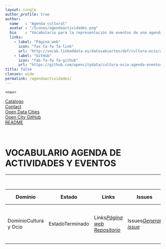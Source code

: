 ```yaml
---
layout: single
author_profile: true 
author:
  name   : "Agenda cultural"
  avatar : "/Iconos/agendaactividades.png"
  bio    : "Vocabulario para la representación de eventos de una agenda cultural."
  links:
    - label: "Página web"
      icon: "fas fa-fw fa-link"
      url: "http://vocab.linkeddata.es/datosabiertos/def/cultura-ocio/agenda/index-en.html"
    - label: "GitHub"
      icon: "fab fa-fw fa-github"
      url: "https://github.com/opencitydata/cultura-ocio-agenda-eventos-actividades"
title: false
classes: wide
permalink: /agendaactividades/
---
```


<head>
<link href="/CatalogoFEMP/stylesheet.css" rel="stylesheet"/>
  
<link rel="stylesheet" href="https://maxcdn.bootstrapcdn.com/bootstrap/4.0.0/css/bootstrap.min.css" integrity="sha384-Gn5384xqQ1aoWXA+058RXPxPg6fy4IWvTNh0E263XmFcJlSAwiGgFAW/dAiS6JXm" crossorigin="anonymous">
	
<style>
	@media 
only screen and (max-width: 760px),
(min-device-width: 768px) and (max-device-width: 1024px)  {
	td:nth-of-type(1):before { content: "Dominio"; }
	td:nth-of-type(2):before { content: "Estado"; }
	td:nth-of-type(3):before { content: "Links"; }	
	td:nth-of-type(4):before { content: "Issues"; }
	td:nth-of-type(5):before { content: "Descripción"; }	
	td:nth-of-type(6):before { content: "Fecha Publicación"; }
	td:nth-of-type(8):before { content: "Prefijo"; }
	td:nth-of-type(7):before { content: "Formatos"; }
	td:nth-of-type(9):before { content: "Liciencia"; }
	td:nth-of-type(10):before { content: "Idiomas"; }	
}
</style>	
  
	<nav>
<div class="NavMenu">
	<div class="row">    
	<div class="col-sm">
		<div class="current"><a href="https://opencitydata.github.io/CatalogoFEMP/" data-hover="Catálogo">Catálogo</a></div>
	</div>
	<div class="col-sm">
	<div class="left"><a href="/CatalogoFEMP/contact/" data-hover="Contact">Contact</a></div>
	</div>
	<div class="col-sm">
	<div class="left"><a href="http://vocab.linkeddata.es/datosabiertos/" data-hover="Open Data Cities">Open Data Cities</a></div>
	</div>
	<div class="col-sm">
	<div class="left"><a href="https://github.com/opencitydata/" data-hover="Open City GitHub">Open City GitHub</a></div>
	</div>
	<div class="col-sm">
  <div class="left"><a href="https://github.com/opencitydata/cultura-ocio-agenda-eventos-actividades/blob/master/README.md" data-hover="README">README</a></div>
	</div>    
	</div>
</div>     
	</nav>
	<br><br>
  
</head>





<div id="bodyid">
<link href="/CatalogoFEMP/stylesheet.css" rel="stylesheet"/>

<h1> VOCABULARIO AGENDA DE ACTIVIDADES Y EVENTOS </h1>
</div>
  
---

&nbsp;
 

  
  
| Dominio |  Estado  |   Links   |   Issues   |   Descripción   |  Fecha Publicación |   Prefijo   | Formatos |   Liciencia | Idiomas   | 
| -------- | -------- | --------- | ---------- | --------------- | -------- | --------- | -------- | --------- | ---------- | 
| Cultura y Ocio | Terminado | *[Página web](http://vocab.linkeddata.es/datosabiertos/def/cultura-ocio/agenda/index-en.html)* *[Repositorio](https://github.com/opencitydata/cultura-ocio-agenda-eventos-actividades)* |  *[Generar issue](https://github.com/opencitydata/cultura-ocio-agenda-eventos-actividades/issues)*   | Cualquier tipo de eventos que se produzcan en la ciudad, con sus datos de comienzo, fin, participantes, etc.  | 16-05-18  | esagenda | rdf+xml   html   turtle | CC-BY  | es  |
 
 
  

 

 
 &nbsp;   	
 




